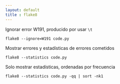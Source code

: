 ```yaml
---
layout: default
title : flake8
---
```

Ignorar error W191, producido por usar `\t`

    flake8 --ignore=W191 code.py

Mostrar errores y estadísticas de errores cometidos

    flake8 --statistics code.py

Solo mostrar estadísticas, ordenadas por frecuencia

    flake8 --statistics code.py -qq | sort -nk1
